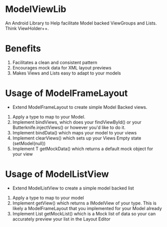 # ModelViewLib
An Android Library to Help facilitate Model backed ViewGroups and Lists. Think ViewHolder++.

# Benefits

1) Facilitates a clean and consistent pattern
2) Encourages mock data for XML layout previews
3) Makes Views and Lists easy to adapt to your models

# Usage of ModelFrameLayout
- Extend ModelFrameLayout<T> to create simple Model Backed views.

1) Apply a type <T> to map to your Model.
2) Implement bindViews, which does your findViewById() or your Butterknife.injectViews() or however you'd like to do it.
3) Implement bindData() which maps your model to your views
4) Implement clearViews() which sets up your Views Empty state (setModel(null))
5) Implement T getMockData() which returns a default mock object for your view

# Usage of ModelListView
- Extend ModelListView<T> to create a simple model backed list

1) Apply a type <T> to map to your model
2) Implement getView() which returns a IModelView<T> of your type. This is likely a ModelFrameLayout<T> that you implemented for your Model already
3) Implement List<T> getMockList() which is a Mock list of data so your can accurately preview your list in the Layout Editor
